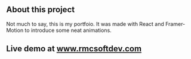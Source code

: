 ## About this project

Not much to say, this is my portfoio. It was made with React and Framer-Motion to introduce some neat animations.

## Live demo at www.rmcsoftdev.com
